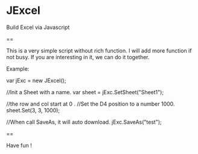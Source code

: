 # JExcel
Build Excel via Javascript

==

This is a very simple script without rich function. I will add more function if not busy. If you are interesting in it, we can do it together.

Example:

var jExc = new JExcel();

//Init a Sheet with a name.
var sheet = jExc.SetSheet("Sheet1");

//the row and col start at 0 . 
//Set the D4 position to a number 1000.
sheet.Set(3, 3, 1000);

//When call SaveAs, it will auto download.
jExc.SaveAs("test");

==

Have fun !
